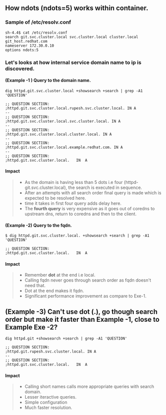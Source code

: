 ## How ndots (ndots=5) works within container.

### Sample of /etc/resolv.conf
~~~
sh-4.4$ cat /etc/resolv.conf 
search git.svc.cluster.local svc.cluster.local cluster.local git_host.redhat.com
nameserver 172.30.0.10
options ndots:5
~~~
 
### Let's looks at how internal service domain name to ip is discovered. 
#### (Example -1 ) Query to the domain name.
~~~
dig httpd.git.svc.cluster.local +showsearch +search | grep -A1 'QUESTION'

;; QUESTION SECTION:
;httpd.git.svc.cluster.local.rupesh.svc.cluster.local. IN A
--
;; QUESTION SECTION:
;httpd.git.svc.cluster.local.svc.cluster.local. IN A
--
;; QUESTION SECTION:
;httpd.git.svc.cluster.local.cluster.local. IN A
--
;; QUESTION SECTION:
;httpd.git.svc.cluster.local.example.redhat.com. IN A
--
;; QUESTION SECTION:
;httpd.git.svc.cluster.local.	IN	A

~~~
#### Impact 
> - As the domain is having less than 5 dots i.e four (httpd-git.svc.cluster.local), the search is executed in sequence.
> - After an attempts with all search order final query is made which is expected to be resolved here.
> - time it takes in first four query adds delay here.
> - The **fourth query** is very expensive as it goes out of coredns to upstream dns, return to coredns and then to the client.

#### (Example -2) Query to the fqdn.
~~~
$ dig httpd.git.svc.cluster.local. +showsearch +search | grep -A1 'QUESTION'

;; QUESTION SECTION:
;httpd.git.svc.cluster.local.	IN	A
~~~
#### Impact 
> - Remember **dot** at the end i.e local.
> - Calling fqdn never goes through search order as fqdn doesn't need that. 
> - Dot at the end makes it fqdn.
> - Significant performance improvement as compare to Exe-1.

## (Example -3)  Can't use dot (.), go though search order but make it faster than Example -1, close to Example Exe -2? 

~~~
dig httpd.git +showsearch +search | grep -A1 'QUESTION'

;; QUESTION SECTION:
;httpd.git.rupesh.svc.cluster.local. IN	A
--
;; QUESTION SECTION:
;httpd.git.svc.cluster.local.	IN	A
~~~
#### Impact 
> - Calling short names calls more appropriate queries with search domain.
> - Lesser iteractive queries.
> - Simple configuration
> - Much faster resolution.
